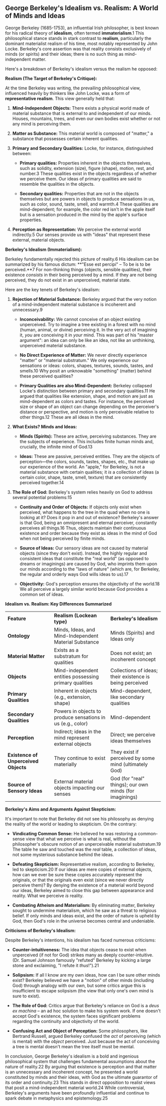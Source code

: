 ## George Berkeley's Idealism vs. Realism: A World of Minds and Ideas

George Berkeley (1685-1753), an influential Irish philosopher, is best known for his radical theory of **idealism**, often termed **immaterialism**.1 This philosophical stance stands in stark contrast to **realism**, particularly the dominant materialist realism of his time, most notably represented by John Locke. Berkeley's core assertion was that reality consists exclusively of minds (or spirits) and their ideas; there is no such thing as mind-independent matter.

Here's a breakdown of Berkeley's idealism versus the realism he opposed:

**Realism (The Target of Berkeley's Critique):**

At the time Berkeley was writing, the prevailing philosophical view, influenced heavily by thinkers like John Locke, was a form of **representative realism**. This view generally held that:

1. **Mind-Independent Objects:** There exists a physical world made of material substance that is external to and independent of our minds. Houses, mountains, trees, and even our own bodies exist whether or not any mind is perceiving them.
2. **Matter as Substance:** This material world is composed of "matter," a substance that possesses certain inherent qualities.
3. **Primary and Secondary Qualities:** Locke, for instance, distinguished between:
    - **Primary qualities:** Properties inherent in the objects themselves, such as solidity, extension (size), figure (shape), motion, rest, and number.3 These qualities exist in the objects regardless of whether we perceive them. Our ideas of primary qualities are said to resemble the qualities in the objects.
        
    - **Secondary qualities:** Properties that are not in the objects themselves but are powers in objects to produce sensations in us, such as color, sound, taste, smell, and warmth.4 These qualities are mind-dependent; for example, the color red isn't in the apple itself but is a sensation produced in the mind by the apple's surface properties.
        
4. **Perception as Representation:** We perceive the external world indirectly.5 Our senses provide us with "ideas" that represent these external, material objects.
    

**Berkeley's Idealism (Immaterialism):**

Berkeley fundamentally rejected this picture of reality.6 His idealism can be summarized by his famous dictum: **"Esse est percipi" – To be is to be perceived.**7 For non-thinking things (objects, sensible qualities), their existence _consists_ in their being perceived by a mind. If they are not being perceived, they do not exist in an unperceived, material state.

Here are the key tenets of Berkeley's idealism:

1. **Rejection of Material Substance:** Berkeley argued that the very notion of a mind-independent material substance is incoherent and unnecessary.9
    
    - **Inconceivability:** We cannot conceive of an object existing unperceived. Try to imagine a tree existing in a forest with no mind (human, animal, or divine) perceiving it. In the very act of imagining it, _you_ are conceiving it in _your_ mind. This was part of his "master argument": an idea can only be like an idea, not like an unthinking, unperceived material substance.
    - **No Direct Experience of Matter:** We never directly experience "matter" or "material substratum." We only experience our sensations or ideas: colors, shapes, textures, sounds, tastes, and smells.10 Why posit an unknowable "something" (matter) behind these perceived qualities?
        
    - **Primary Qualities are also Mind-Dependent:** Berkeley collapsed Locke's distinction between primary and secondary qualities.11 He argued that qualities like extension, shape, and motion are just as mind-dependent as colors and tastes. For instance, the perceived size or shape of an object can change depending on the perceiver's distance or perspective, and motion is only perceivable relative to other things.12 These are all ideas in the mind.
        
2. **What Exists? Minds and Ideas:**
    
    - **Minds (Spirits):** These are active, perceiving substances. They are the subjects of experience. This includes finite human minds and, crucially, the infinite mind of God.13
        
    - **Ideas:** These are passive, perceived entities. They are the objects of perception—the colors, sounds, tastes, shapes, etc., that make up our experience of the world. An "apple," for Berkeley, is not a material substance with certain qualities; it _is_ a collection of ideas (a certain color, shape, taste, smell, texture) that are consistently perceived together.14
        
3. **The Role of God:** Berkeley's system relies heavily on God to address several potential problems:15
    
    - **Continuity and Order of Objects:** If objects only exist when perceived, what happens to the tree in the quad when no one is looking at it? Does it pop in and out of existence? Berkeley's answer is that God, being an omnipresent and eternal perceiver, constantly perceives all things.16 Thus, objects maintain their continuous existence and order because they exist as ideas in the mind of God when not being perceived by finite minds.
        
    - **Source of Ideas:** Our sensory ideas are not caused by material objects (since they don't exist). Instead, the highly regular and consistent ideas that constitute the "real world" (as opposed to dreams or imaginings) are caused by God, who imprints them upon our minds according to the "laws of nature" (which are, for Berkeley, the regular and orderly ways God wills ideas to us).17
        
    - **Objectivity:** God's perception ensures the objectivity of the world.18 We all perceive a largely similar world because God provides a common set of ideas.
        

**Idealism vs. Realism: Key Differences Summarized**

|   |   |   |
|---|---|---|
|**Feature**|**Realism (Lockean type)**|**Berkeley's Idealism**|
|**Ontology**|Minds, Ideas, and Mind-Independent Material Substance|Minds (Spirits) and Ideas only|
|**Material Matter**|Exists as a substratum for qualities|Does not exist; an incoherent concept|
|**Objects**|Mind-independent entities possessing primary qualities|Collections of ideas; their existence is being perceived|
|**Primary Qualities**|Inherent in objects (e.g., extension, shape)|Mind-dependent, like secondary qualities|
|**Secondary Qualities**|Powers in objects to produce sensations in us (e.g., color)|Mind-dependent|
|**Perception**|Indirect; ideas in the mind represent external objects|Direct; we perceive ideas themselves|
|**Existence of Unperceived Objects**|They continue to exist materially|They exist if perceived by some mind (ultimately God)|
|**Source of Sensory Ideas**|External material objects impacting our senses|God (for "real" things); our own minds (for imaginings)|

**Berkeley's Aims and Arguments Against Skepticism:**

It's important to note that Berkeley did not see his philosophy as denying the reality of the world or leading to skepticism. On the contrary:

- **Vindicating Common Sense:** He believed he was restoring a common-sense view that what we perceive is what is real, without the philosopher's obscure notion of an unperceivable material substratum.19 The table he saw and touched was the _real_ table, a collection of ideas, not some mysterious substance behind the ideas.
    
- **Defeating Skepticism:** Representative realism, according to Berkeley, led to skepticism.20 If our ideas are mere copies of external objects, how can we ever be sure these copies accurately represent the originals, or that the originals even exist (since we never directly perceive them)? By denying the existence of a material world beyond our ideas, Berkeley aimed to close this gap between appearance and reality. What we perceive _is_ reality.
    
- **Combating Atheism and Materialism:** By eliminating matter, Berkeley sought to undermine materialism, which he saw as a threat to religious belief. If only minds and ideas exist, and the order of nature is upheld by God, then God's role in the universe becomes central and undeniable.

**Criticisms of Berkeley's Idealism:**

Despite Berkeley's intentions, his idealism has faced numerous criticisms:

- **Counter-intuitiveness:** The idea that objects cease to exist when unperceived (if not for God) strikes many as deeply counter-intuitive. (Dr. Samuel Johnson famously "refuted" Berkeley by kicking a large stone and exclaiming, "I refute it _thus_!").21
    
- **Solipsism:** If all I know are my own ideas, how can I be sure other minds exist? Berkeley believed we have a "notion" of other minds (including God) through analogy with our own, but some critics argue this is insufficient to escape solipsism (the view that only one's own mind is sure to exist).
- **The Role of God:** Critics argue that Berkeley's reliance on God is a _deus ex machina_ – an ad hoc solution to make his system work. If one doesn't accept God's existence, the system faces significant problems regarding the continuity and objectivity of the world.
- **Confusing Act and Object of Perception:** Some philosophers, like Bertrand Russell, argued Berkeley confused the _act_ of perceiving (which is mental) with the _object_ perceived. Just because the act of conceiving a tree is mental doesn't mean the tree itself must be mental.

In conclusion, George Berkeley's idealism is a bold and ingenious philosophical system that challenges fundamental assumptions about the nature of reality.22 By arguing that existence is perception and that matter is an unnecessary and incoherent concept, he presented a world constituted by minds and their ideas, with God as the ultimate guarantor of its order and continuity.23 This stands in direct opposition to realist views that posit a mind-independent material world.24 While controversial, Berkeley's arguments have been profoundly influential and continue to spark debate in metaphysics and epistemology.25